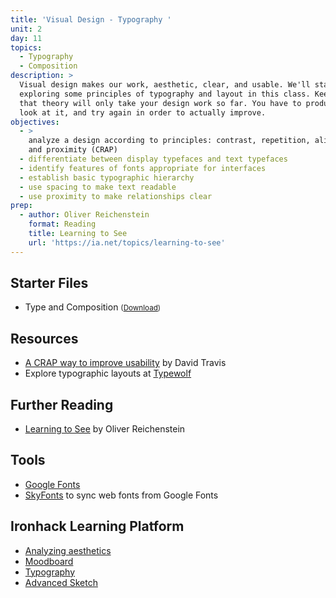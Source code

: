 ```yaml
---
title: 'Visual Design - Typography '
unit: 2
day: 11
topics:
  - Typography
  - Composition
description: >
  Visual design makes our work, aesthetic, clear, and usable. We'll start
  exploring some principles of typography and layout in this class. Keep in mind
  that theory will only take your design work so far. You have to produce work,
  look at it, and try again in order to actually improve.
objectives:
  - >
    analyze a design according to principles: contrast, repetition, alignment,
    and proximity (CRAP)
  - differentiate between display typefaces and text typefaces
  - identify features of fonts appropriate for interfaces
  - establish basic typographic hierarchy
  - use spacing to make text readable
  - use proximity to make relationships clear
prep:
  - author: Oliver Reichenstein
    format: Reading
    title: Learning to See
    url: 'https://ia.net/topics/learning-to-see'
---
```


<!-- <img class="illo aside" src="/assets/images/crap.png" alt="Illustration of CRAP design principles: contrast, repetition, alignment, and proximity" /> -->


Starter Files
-------------

- Type and Composition <small>(<a download href="{{ site.baseurl }}/files/Type and Composition.sketch">Download</a>)</small>


Resources
---------

- [A CRAP way to improve usability](https://www.userfocus.co.uk/articles/A_CRAP_way_to_improve_usability.html) by David Travis
- Explore typographic layouts at [Typewolf](https://www.typewolf.com)


Further Reading
---------------

- [Learning to See](https://ia.net/topics/learning-to-see) by Oliver Reichenstein


Tools
-----

- [Google Fonts](https://fonts.google.com)
- [SkyFonts](https://skyfonts.com) to sync web fonts from Google Fonts


Ironhack Learning Platform
---------------------------

- [Analyzing aesthetics](http://learn.ironhack.com/#/learning_unit/7069)
- [Moodboard](http://learn.ironhack.com/#/learning_unit/7086)
- [Typography](http://learn.ironhack.com/#/learning_unit/7090)
- [Advanced Sketch](http://learn.ironhack.com/#/learning_unit/7076)
